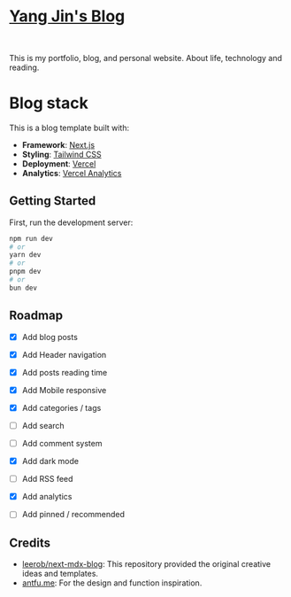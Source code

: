 # [Yang Jin's Blog](https://yangjin-blog.vercel.app/)

<br />

This is my portfolio, blog, and personal website. About life, technology and reading.

# Blog stack

This is a blog template built with:
- **Framework**: [Next.js](https://nextjs.org)
- **Styling**: [Tailwind CSS](https://tailwindcss.com)
- **Deployment**: [Vercel](https://vercel.com)
- **Analytics**: [Vercel Analytics](https://vercel.com/analytics)


## Getting Started

First, run the development server:

```bash
npm run dev
# or
yarn dev
# or
pnpm dev
# or
bun dev
```

## Roadmap

- [x] Add blog posts
- [x] Add Header navigation
- [x] Add posts reading time
- [x] Add Mobile responsive
- [x] Add categories / tags
- [ ] Add search
- [ ] Add comment system
- [x] Add dark mode
- [ ] Add RSS feed
- [x] Add analytics
- [ ] Add pinned / recommended 


## Credits

- [leerob/next-mdx-blog](https://github.com/leerob/next-mdx-blog): This repository provided the original creative ideas and templates. 
- [antfu.me](https://github.com/antfu/antfu.me): For the design and function inspiration.